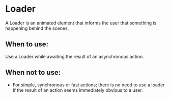 # Loader

A Loader is an animated element that informs the user that something is happening behind the scenes.

## When to use:

Use a Loader while awaiting the result of an asynchronous action.

## When not to use:

- For simple, synchronous or fast actions; there is no need to use a loader if the result of an action seems immediately obvious to a user.
